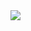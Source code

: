 
<img src="https://www.cookielawinfo.com/wp-content/uploads/2019/12/GDPR-Fines-Biggest-GDPR-Violation-Examples.jpeg">

